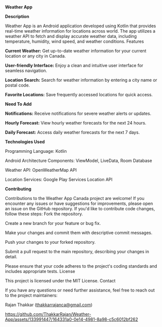 **Weather App**


**Description**


Weather App is an Android application developed using Kotlin that provides real-time weather information for locations across world. The app utilizes a weather API to fetch and display accurate weather data, including temperature, humidity, wind speed, and weather conditions.
Features


**Current Weather:** Get up-to-date weather information for your current location or any city in Canada.

**User-friendly Interface:** Enjoy a clean and intuitive user interface for seamless navigation.

**Location Search:** Search for weather information by entering a city name or postal code.

**Favorite Locations:** Save frequently accessed locations for quick access.




**Need To Add**



**Notifications:** Receive notifications for severe weather alerts or updates.

**Hourly Forecast:** View hourly weather forecasts for the next 24 hours.

**Daily Forecast:** Access daily weather forecasts for the next 7 days.




**Technologies Used**


Programming Language: Kotlin

Android Architecture Components: ViewModel, LiveData, Room Database

Weather API: OpenWeatherMap API

Location Services: Google Play Services Location API


**Contributing**


Contributions to the Weather App Canada project are welcome! If you encounter any issues or have suggestions for improvements, please open an issue on the GitHub repository. If you'd like to contribute code changes, follow these steps:
Fork the repository.

Create a new branch for your feature or bug fix.


Make your changes and commit them with descriptive commit messages.

Push your changes to your forked repository.

Submit a pull request to the main repository, describing your changes in detail.


Please ensure that your code adheres to the project's coding standards and includes appropriate tests.
License

This project is licensed under the MIT License.
Contact


If you have any questions or need further assistance, feel free to reach out to the project maintainers:


Rajan Thakkar (thakkarrajanca@gmail.com)



https://github.com/ThakkarRajan/Weather-App/assets/133991447/164331a0-0e14-4981-8a98-c5c6012bf262





